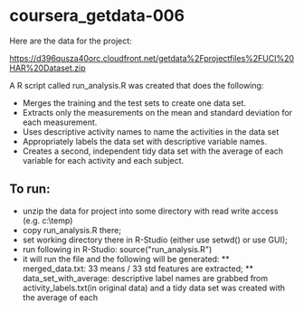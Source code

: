 coursera_getdata-006
====================

Here are the data for the project:

https://d396qusza40orc.cloudfront.net/getdata%2Fprojectfiles%2FUCI%20HAR%20Dataset.zip

A R script called run_analysis.R was created that does the following: 

* Merges the training and the test sets to create one data set.
* Extracts only the measurements on the mean and standard deviation for each measurement. 
* Uses descriptive activity names to name the activities in the data set
* Appropriately labels the data set with descriptive variable names. 
* Creates a second, independent tidy data set with the average of each variable for each activity and each subject. 

## To run: 
* unzip the data for project into some directory with read write access (e.g. c:\temp)
* copy run_analysis.R there;
* set working directory there in R-Studio (either use setwd() or use GUI);
* run following in R-Studio: 
    source("run_analysis.R")
* it will run the file and the following will be generated:
    ** merged_data.txt:   33 means / 33 std features are extracted;
    ** data_set_with_average:    descriptive label names are grabbed from activity_labels.txt(in original data) and a tidy data set was created with the average of each 
    
  